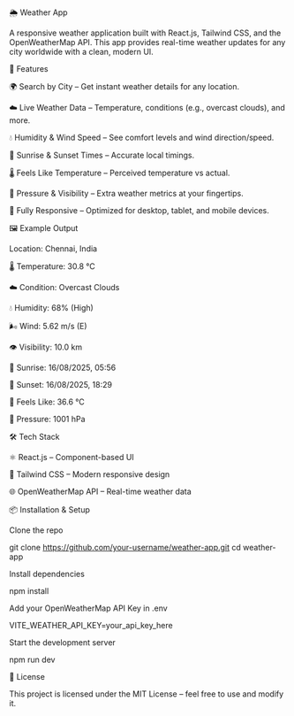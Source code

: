 🌦️ Weather App

A responsive weather application built with React.js, Tailwind CSS, and the OpenWeatherMap API.
This app provides real-time weather updates for any city worldwide with a clean, modern UI.

🚀 Features

🌍 Search by City – Get instant weather details for any location.

☁️ Live Weather Data – Temperature, conditions (e.g., overcast clouds), and more.

💧 Humidity & Wind Speed – See comfort levels and wind direction/speed.

🌅 Sunrise & Sunset Times – Accurate local timings.

🌡️ Feels Like Temperature – Perceived temperature vs actual.

📏 Pressure & Visibility – Extra weather metrics at your fingertips.

📱 Fully Responsive – Optimized for desktop, tablet, and mobile devices.

🖼️ Example Output

Location: Chennai, India

🌡️ Temperature: 30.8 °C

☁️ Condition: Overcast Clouds

💧 Humidity: 68% (High)

🌬️ Wind: 5.62 m/s (E)

👁️ Visibility: 10.0 km

🌅 Sunrise: 16/08/2025, 05:56

🌇 Sunset: 16/08/2025, 18:29

🤔 Feels Like: 36.6 °C

📏 Pressure: 1001 hPa

🛠️ Tech Stack

⚛️ React.js – Component-based UI

🎨 Tailwind CSS – Modern responsive design

🌐 OpenWeatherMap API – Real-time weather data

📦 Installation & Setup

Clone the repo

git clone https://github.com/your-username/weather-app.git
cd weather-app


Install dependencies

npm install


Add your OpenWeatherMap API Key in .env

VITE_WEATHER_API_KEY=your_api_key_here


Start the development server

npm run dev

📜 License

This project is licensed under the MIT License – feel free to use and modify it.
